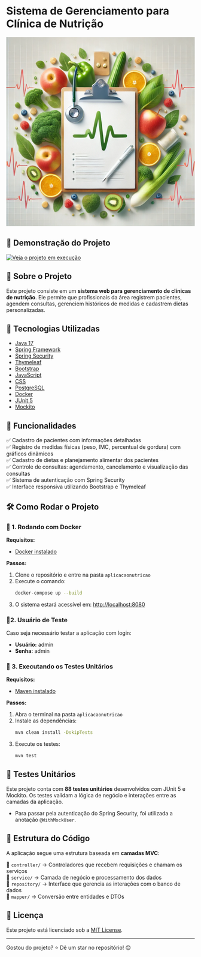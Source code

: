 # Sistema de Gerenciamento para Clínica de Nutrição

![sistemaClinicaNutricao](images/image-2.png)

## 🎥 Demonstração do Projeto

[![Veja o projeto em execução](https://img.youtube.com/vi/hCzEURZyjM4/0.jpg)](https://youtu.be/hCzEURZyjM4)

## 📌 Sobre o Projeto

Este projeto consiste em um **sistema web para gerenciamento de clínicas de nutrição**. Ele permite que profissionais da área registrem pacientes, agendem consultas, gerenciem históricos de medidas e cadastrem dietas personalizadas.

## 🚀 Tecnologias Utilizadas

- [Java 17](https://www.oracle.com/java/technologies/downloads/)
- [Spring Framework](https://spring.io/projects/spring-framework)
- [Spring Security](https://spring.io/projects/spring-security)
- [Thymeleaf](https://www.thymeleaf.org/)
- [Bootstrap](https://getbootstrap.com/)
- [JavaScript](https://developer.mozilla.org/pt-BR/docs/Web/JavaScript)
- [CSS](https://developer.mozilla.org/pt-BR/docs/Web/CSS)
- [PostgreSQL](https://www.postgresql.org/)
- [Docker](https://www.docker.com/)
- [JUnit 5](https://junit.org/junit5/)
- [Mockito](https://site.mockito.org/)

## 🎯 Funcionalidades

✅ Cadastro de pacientes com informações detalhadas  
✅ Registro de medidas físicas (peso, IMC, percentual de gordura) com gráficos dinâmicos  
✅ Cadastro de dietas e planejamento alimentar dos pacientes  
✅ Controle de consultas: agendamento, cancelamento e visualização das consultas  
✅ Sistema de autenticação com Spring Security  
✅ Interface responsiva utilizando Bootstrap e Thymeleaf  

## 🛠 Como Rodar o Projeto

### 🔹 1. Rodando com Docker

**Requisitos:**
- [Docker instalado](https://www.docker.com/products/docker-desktop)

**Passos:**
1. Clone o repositório e entre na pasta `aplicacaonutricao`
2. Execute o comando:
   ```bash
   docker-compose up --build
   ```
3. O sistema estará acessível em: [http://localhost:8080](http://localhost:8080)

### 📌2. Usuário de Teste
Caso seja necessário testar a aplicação com login:

- **Usuário:** admin  
- **Senha:** admin  


### 🔹 3. Executando os Testes Unitários

**Requisitos:**
- [Maven instalado](https://maven.apache.org/download.cgi)

**Passos:**
1. Abra o terminal na pasta `aplicacaonutricao`
2. Instale as dependências:
   ```bash
   mvn clean install -DskipTests
   ```
3. Execute os testes:
   ```bash
   mvn test
   ```

## 🧪 Testes Unitários

Este projeto conta com **88 testes unitários** desenvolvidos com JUnit 5 e Mockito.
Os testes validam a lógica de negócio e interações entre as camadas da aplicação.  

- Para passar pela autenticação do Spring Security, foi utilizada a anotação `@WithMockUser`.

## 📂 Estrutura do Código

A aplicação segue uma estrutura baseada em **camadas MVC**:

📂 `controller/` → Controladores que recebem requisições e chamam os serviços  
📂 `service/` → Camada de negócio e processamento dos dados  
📂 `repository/` → Interface que gerencia as interações com o banco de dados  
📂 `mapper/` → Conversão entre entidades e DTOs  


## 📜 Licença

Este projeto está licenciado sob a [MIT License](LICENSE).

---

Gostou do projeto? ⭐ Dê um star no repositório! 😊

